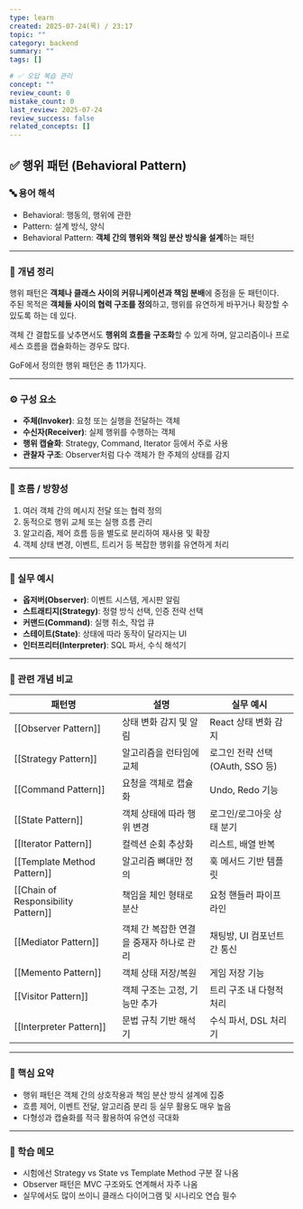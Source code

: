 ```yaml
---
type: learn
created: 2025-07-24(목) / 23:17
topic: ""
category: backend
summary: ""
tags: []

# ✅ 오답 복습 관리
concept: ""
review_count: 0
mistake_count: 0
last_review: 2025-07-24
review_success: false
related_concepts: []
---
```

## ✅ 행위 패턴 (Behavioral Pattern)

### 🔤 용어 해석  
- Behavioral: 행동의, 행위에 관한  
- Pattern: 설계 방식, 양식  
- Behavioral Pattern: **객체 간의 행위와 책임 분산 방식을 설계**하는 패턴

---

### 📌 개념 정리  
행위 패턴은 **객체나 클래스 사이의 커뮤니케이션과 책임 분배**에 중점을 둔 패턴이다.  
주된 목적은 **객체들 사이의 협력 구조를 정의**하고, 행위를 유연하게 바꾸거나 확장할 수 있도록 하는 데 있다.

객체 간 결합도를 낮추면서도 **행위의 흐름을 구조화**할 수 있게 하며, 알고리즘이나 프로세스 흐름을 캡슐화하는 경우도 많다.

GoF에서 정의한 행위 패턴은 총 11가지다.

---

### ⚙️ 구성 요소  
- **주체(Invoker)**: 요청 또는 실행을 전달하는 객체  
- **수신자(Receiver)**: 실제 행위를 수행하는 객체  
- **행위 캡슐화**: Strategy, Command, Iterator 등에서 주로 사용  
- **관찰자 구조**: Observer처럼 다수 객체가 한 주체의 상태를 감지

---

### 🧭 흐름 / 방향성  
1. 여러 객체 간의 메시지 전달 또는 협력 정의  
2. 동적으로 행위 교체 또는 실행 흐름 관리  
3. 알고리즘, 제어 흐름 등을 별도로 분리하여 재사용 및 확장  
4. 객체 상태 변경, 이벤트, 트리거 등 복잡한 행위를 유연하게 처리

---

### 💬 실무 예시  
- **옵저버(Observer)**: 이벤트 시스템, 게시판 알림  
- **스트래티지(Strategy)**: 정렬 방식 선택, 인증 전략 선택  
- **커맨드(Command)**: 실행 취소, 작업 큐  
- **스테이트(State)**: 상태에 따라 동작이 달라지는 UI  
- **인터프리터(Interpreter)**: SQL 파서, 수식 해석기

---

### 🔁 관련 개념 비교  
| 패턴명                                 | 설명                      | 실무 예시                    |
| ----------------------------------- | ----------------------- | ------------------------ |
| [[Observer Pattern]]                | 상태 변화 감지 및 알림           | React 상태 변화 감지           |
| [[Strategy Pattern]]                | 알고리즘을 런타임에 교체           | 로그인 전략 선택 (OAuth, SSO 등) |
| [[Command Pattern]]                 | 요청을 객체로 캡슐화             | Undo, Redo 기능            |
| [[State Pattern]]                   | 객체 상태에 따라 행위 변경         | 로그인/로그아웃 상태 분기           |
| [[Iterator Pattern]]                | 컬렉션 순회 추상화              | 리스트, 배열 반복               |
| [[Template Method Pattern]]         | 알고리즘 뼈대만 정의             | 훅 메서드 기반 템플릿             |
| [[Chain of Responsibility Pattern]] | 책임을 체인 형태로 분산           | 요청 핸들러 파이프라인             |
| [[Mediator Pattern]]                | 객체 간 복잡한 연결을 중재자 하나로 관리 | 채팅방, UI 컴포넌트 간 통신        |
| [[Memento Pattern]]                 | 객체 상태 저장/복원             | 게임 저장 기능                 |
| [[Visitor Pattern]]                 | 객체 구조는 고정, 기능만 추가       | 트리 구조 내 다형적 처리           |
| [[Interpreter Pattern]]             | 문법 규칙 기반 해석기            | 수식 파서, DSL 처리기           |

---

### 🎯 핵심 요약  
- 행위 패턴은 객체 간의 상호작용과 책임 분산 방식 설계에 집중  
- 흐름 제어, 이벤트 전달, 알고리즘 분리 등 실무 활용도 매우 높음  
- 다형성과 캡슐화를 적극 활용하여 유연성 극대화

---

### 🧠 학습 메모  
- 시험에선 Strategy vs State vs Template Method 구분 잘 나옴  
- Observer 패턴은 MVC 구조와도 연계해서 자주 나옴  
- 실무에서도 많이 쓰이니 클래스 다이어그램 및 시나리오 연습 필수
